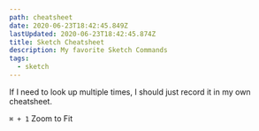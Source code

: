 ```yaml
---
path: cheatsheet
date: 2020-06-23T18:42:45.849Z
lastUpdated: 2020-06-23T18:42:45.874Z
title: Sketch Cheatsheet
description: My favorite Sketch Commands
tags:
  - sketch
---
```

If I need to look up multiple times, I should just record it in my own cheatsheet.

`⌘ + 1` Zoom to Fit
